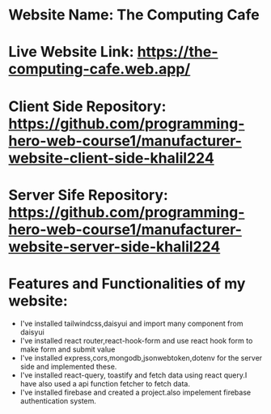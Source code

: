 # Website Name: The Computing Cafe
# Live Website Link: https://the-computing-cafe.web.app/
# Client Side Repository: https://github.com/programming-hero-web-course1/manufacturer-website-client-side-khalil224
# Server Sife Repository: https://github.com/programming-hero-web-course1/manufacturer-website-server-side-khalil224
# Features and Functionalities of my website: 
* I've installed tailwindcss,daisyui and import many component from daisyui
* I've installed react router,react-hook-form and use react hook form to make form and submit value
* I've installed express,cors,mongodb,jsonwebtoken,dotenv for the server side and implemented these.
* I've installed react-query, toastify and fetch data using react query.I have also used a api function fetcher to fetch data.
* I've installed firebase and created a project.also impelement firebase authentication system.

